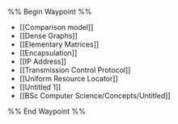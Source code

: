 %% Begin Waypoint %%
- [[Comparison model]]
- [[Dense Graphs]]
- [[Elementary Matrices]]
- [[Encapsulation]]
- [[IP Address]]
- [[Transmission Control Protocol]]
- [[Uniform Resource Locator]]
- [[Untitled 1]]
- [[BSc Computer Science/Concepts/Untitled]]

%% End Waypoint %%
